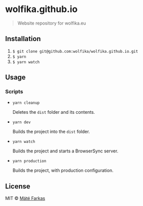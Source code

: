# wolfika.github.io

> Website repository for wolfika.eu


## Installation

1. `$ git clone git@github.com:wolfika/wolfika.github.io.git`
2. `$ yarn`
3. `$ yarn watch`


## Usage


### Scripts

* `yarn cleanup`

  Deletes the `dist` folder and its contents.


* `yarn dev`

  Builds the project into the `dist` folder.


* `yarn watch`

  Builds the project and starts a BrowserSync server.


* `yarn production`

  Builds the project, with production configuration.


## License

MIT © [Máté Farkas](https://github.com/wolfika)
